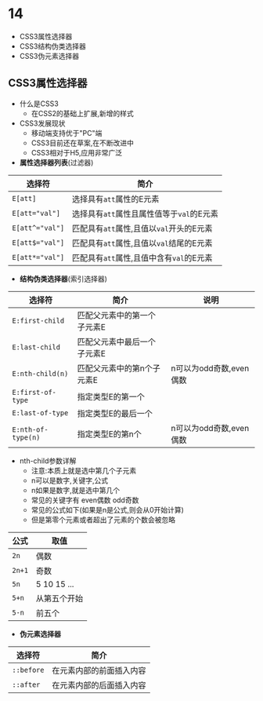# 14
+ CSS3属性选择器
+ CSS3结构伪类选择器
+ CSS3伪元素选择器

## CSS3属性选择器
+ 什么是CSS3
    + 在CSS2的基础上扩展,新增的样式
+ CSS3发展现状
    + 移动端支持优于"PC"端
    + CSS3目前还在草案,在不断改进中
    + CSS3相对于H5,应用非常广泛 
+ **属性选择器列表**(过滤器)

|选择符|简介|
|-|-|
|`E[att]`|选择具有`att`属性的E元素|
|`E[att="val"]`|选择具有`att`属性且属性值等于`val`的E元素|
|`E[att^="val"]`|匹配具有`att`属性,且值以`val`开头的E元素|
|`E[att$="val"]`|匹配具有`att`属性,且值以`val`结尾的E元素|
|`E[att*="val"]`|匹配具有`att`属性,且值中含有`val`的E元素|

+ **结构伪类选择器**(索引选择器)

|选择符|简介|说明|
|-|-|-|
|`E:first-child`|匹配父元素中的第一个子元素E|
|`E:last-child`|匹配父元素中最后一个子元素E|
|`E:nth-child(n)`|匹配父元素中的第n个子元素E|n可以为odd奇数,even偶数|
|`E:first-of-type`|指定类型E的第一个|
|`E:last-of-type`|指定类型E的最后一个|
|`E:nth-of-type(n)`|指定类型E的第n个|n可以为odd奇数,even偶数|

+ nth-child参数详解
    + 注意:本质上就是选中第几个子元素
    + n可以是数字,关键字,公式
    + n如果是数字,就是选中第几个
    + 常见的关键字有 even偶数 odd奇数
    + 常见的公式如下(如果是n是公式,则会从0开始计算)
    + 但是第零个元素或者超出了元素的个数会被忽略

|公式|取值|
|-|-|
|`2n`|偶数
|`2n+1`|奇数
|`5n`|5 10 15 ...
|`5+n`|从第五个开始|
|`5-n`|前五个|

+ **伪元素选择器**

|选择符|简介|
|-|-|
|`::before`|在元素内部的前面插入内容|
|`::after`|在元素内部的后面插入内容|
